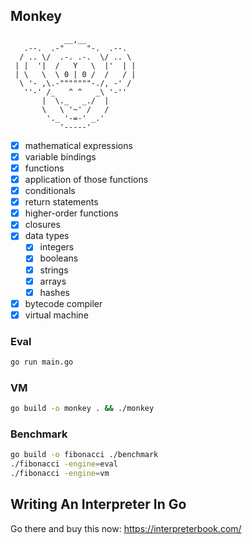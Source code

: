 ## Monkey

```
            __,__
   .--.  .-"     "-.  .--.
  / .. \/  .-. .-.  \/ .. \
 | |  '|  /   Y   \  |'  | |
 | \   \  \ 0 | 0 /  /   / |
  \ '- ,\.-"""""""-./, -' /
   ''-' /_   ^ ^   _\ '-''
       |  \._   _./  |
       \   \ '~' /   /
        '._ '-=-' _.'
           '-----'
```

- [x] mathematical expressions
- [x] variable bindings
- [x] functions
- [x] application of those functions
- [x] conditionals
- [x] return statements
- [x] higher-order functions
- [x] closures
- [x] data types
  - [x] integers
  - [x] booleans
  - [x] strings
  - [x] arrays
  - [x] hashes
- [x] bytecode compiler
- [x] virtual machine

### Eval

```sh
go run main.go
```

### VM

```sh
go build -o monkey . && ./monkey
```

### Benchmark

```sh
go build -o fibonacci ./benchmark
./fibonacci -engine=eval
./fibonacci -engine=vm
```

## Writing An Interpreter In Go

Go there and buy this now: https://interpreterbook.com/
